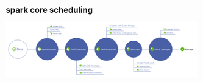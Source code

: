 ## spark core scheduling ##
<p style="text-align: center;">
  <img src="spark-core-scheduling.png" title="Spark core scheduling concept" alt="Spark core scheduling concept"/>
</p>